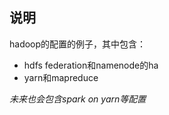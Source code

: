 ## 说明
hadoop的配置的例子，其中包含：  

* hdfs federation和namenode的ha
* yarn和mapreduce

*未来也会包含spark on yarn等配置*
